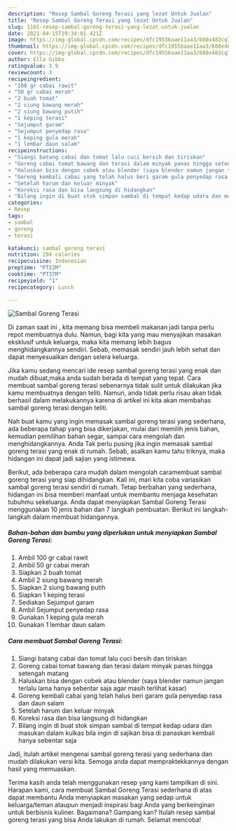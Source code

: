 ```yaml
---
description: "Resep Sambal Goreng Terasi yang lezat Untuk Jualan"
title: "Resep Sambal Goreng Terasi yang lezat Untuk Jualan"
slug: 1101-resep-sambal-goreng-terasi-yang-lezat-untuk-jualan
date: 2021-04-15T19:34:01.421Z
image: https://img-global.cpcdn.com/recipes/dfc19556aae11aa3/680x482cq70/sambal-goreng-terasi-foto-resep-utama.jpg
thumbnail: https://img-global.cpcdn.com/recipes/dfc19556aae11aa3/680x482cq70/sambal-goreng-terasi-foto-resep-utama.jpg
cover: https://img-global.cpcdn.com/recipes/dfc19556aae11aa3/680x482cq70/sambal-goreng-terasi-foto-resep-utama.jpg
author: Ella Gibbs
ratingvalue: 3.9
reviewcount: 3
recipeingredient:
- "100 gr cabai rawit"
- "50 gr cabai merah"
- "2 buah tomat"
- "2 siung bawang merah"
- "2 siung bawang putih"
- "1 keping terasi"
- "Sejumput garam"
- "Sejumput penyedap rasa"
- "1 keping gula merah"
- "1 lembar daun salam"
recipeinstructions:
- "Siangi batang cabai dan tomat lalu cuci bersih dan tiriskan"
- "Goreng cabai tomat bawang dan terasi dalam minyak panas hingga setengah matang"
- "Haluskan bisa dengan cobek atau blender (saya blender namun jangan terlalu lama hanya sebentar saja agar masih terlihat kasar)"
- "Goreng kembali cabai yang telah halus beri garam gula penyedap rasa dan daun salam"
- "Setelah harum dan keluar minyak"
- "Koreksi rasa dan bisa langsung di hidangkan"
- "Bilang ingin di buat stok simpan sambal di tempat kedap udara dan masukan dalam kulkas bila ingin di sajikan bisa di panaskan kembali hanya sebentar saja"
categories:
- Resep
tags:
- sambal
- goreng
- terasi

katakunci: sambal goreng terasi 
nutrition: 294 calories
recipecuisine: Indonesian
preptime: "PT22M"
cooktime: "PT37M"
recipeyield: "1"
recipecategory: Lunch

---
```



![Sambal Goreng Terasi](https://img-global.cpcdn.com/recipes/dfc19556aae11aa3/680x482cq70/sambal-goreng-terasi-foto-resep-utama.jpg)

Di zaman  saat ini , kita memang bisa membeli makanan jadi tanpa perlu repot membuatnya dulu. Namun, bagi kita yang mau menyajikan masakan eksklusif untuk keluarga, maka kita memang lebih bagus menghidangkannya sendiri. Sebab, memasak sendiri jauh lebih sehat dan dapat menyesuaikan dengan selera keluarga.

Jika kamu sedang mencari ide resep sambal goreng terasi yang enak dan mudah dibuat,maka anda sudah berada di tempat yang tepat. Cara membuat sambal goreng terasi  sebenarnya tidak sulit untuk dilakukan jika kamu membuatnya dengan teliti. Namun, anda tidak perlu risau akan tidak berhasil dalam melakukannya 
karena di artikel ini kita akan membahas sambal goreng terasi dengan teliti.  



Nah buat kamu yang ingin memasak sambal goreng terasi yang sederhana, ada beberapa tahap yang bisa dikerjakan, mulai dari memilih jenis bahan, kemudian pemilihan bahan segar, sampai cara mengolah dan menghidangkannya. Anda Tak perlu pusing jika ingin memasak sambal goreng terasi yang enak di rumah. Sebab, asalkan kamu  tahu triknya, maka hidangan ini dapat jadi sajian yang istimewa.

Berikut, ada beberapa cara mudah dalam mengolah caramembuat sambal goreng terasi yang siap dihidangkan. Kali ini, mari kita coba variasikan sambal goreng terasi sendiri di rumah. Tetap berbahan yang sederhana, hidangan ini bisa memberi manfaat untuk membantu menjaga kesehatan tubuhmu sekeluarga. Anda dapat menyiapkan Sambal Goreng Terasi menggunakan 10 jenis bahan dan 7 langkah pembuatan. Berikut ini langkah-langkah dalam membuat hidangannya.

<!--inarticleads1-->

##### Bahan-bahan dan bumbu yang diperlukan untuk menyiapkan Sambal Goreng Terasi:

1. Ambil 100 gr cabai rawit
1. Ambil 50 gr cabai merah
1. Siapkan 2 buah tomat
1. Ambil 2 siung bawang merah
1. Siapkan 2 siung bawang putih
1. Siapkan 1 keping terasi
1. Sediakan Sejumput garam
1. Ambil Sejumput penyedap rasa
1. Gunakan 1 keping gula merah
1. Gunakan 1 lembar daun salam




<!--inarticleads2-->

##### Cara membuat Sambal Goreng Terasi:

1. Siangi batang cabai dan tomat lalu cuci bersih dan tiriskan
1. Goreng cabai tomat bawang dan terasi dalam minyak panas hingga setengah matang
1. Haluskan bisa dengan cobek atau blender (saya blender namun jangan terlalu lama hanya sebentar saja agar masih terlihat kasar)
1. Goreng kembali cabai yang telah halus beri garam gula penyedap rasa dan daun salam
1. Setelah harum dan keluar minyak
1. Koreksi rasa dan bisa langsung di hidangkan
1. Bilang ingin di buat stok simpan sambal di tempat kedap udara dan masukan dalam kulkas bila ingin di sajikan bisa di panaskan kembali hanya sebentar saja




Jadi, itulah artikel mengenai  sambal goreng terasi  yang sederhana dan mudah dilakukan versi kita. Semoga anda dapat mempraktekkannya dengan hasil yang memuaskan. 

Terima kasih anda telah menggunakan resep yang kami tampilkan di sini. Harapan kami, cara membuat  Sambal Goreng Terasi sederhana di atas dapat membantu Anda menyiapkan masakan yang sedap untuk keluarga/teman ataupun menjadi inspirasi bagi Anda yang berkeinginan untuk berbisnis kuliner. Bagaimana? Gampang kan? Itulah resep sambal goreng terasi yang bisa Anda lakukan di rumah. Selamat mencoba!

